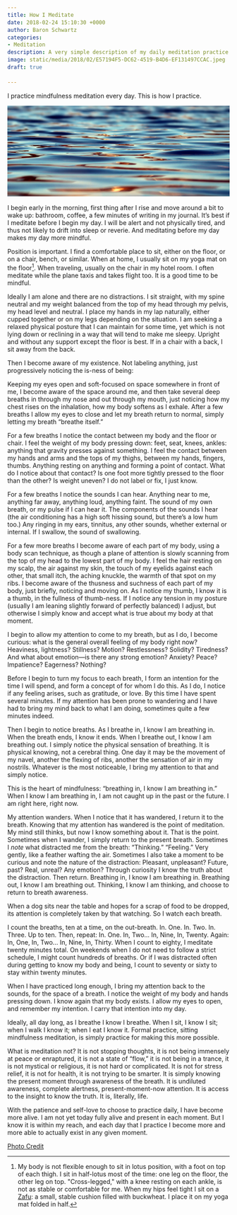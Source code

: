 ```yaml
---
title: How I Meditate
date: 2018-02-24 15:10:30 +0000
author: Baron Schwartz
categories:
- Meditation
description: A very simple description of my daily meditation practice.
image: static/media/2018/02/E57194F5-DC62-4519-B4D6-EF131497CCAC.jpeg
draft: true

---
```

I practice mindfulness meditation every day. This is how I practice.

![Water](/static/media/2018/02/E57194F5-DC62-4519-B4D6-EF131497CCAC.jpeg)

<!--more-->

I begin early in the morning, first thing after I rise and move around a bit to wake up: bathroom, coffee, a few minutes of writing in my journal. It’s best if I meditate before I begin my day. I will be alert and not physically tired, and thus not likely to drift into sleep or reverie. And meditating before my day makes my day more mindful.

Position is important. I find a comfortable place to sit, either on the floor, or on a chair, bench, or similar. When at home, I usually sit on my yoga mat on the floor[^zafu]. When traveling, usually on the chair in my hotel room. I often meditate while the plane taxis and takes flight too. It is a good time to be mindful.

Ideally I am alone and there are no distractions. I sit straight, with my spine neutral and my weight balanced from the top of my head through my pelvis, my head level and neutral. I place my hands in my lap naturally, either cupped together or on my legs depending on the situation. I am seeking a relaxed physical posture that I can maintain for some time, yet which is not lying down or reclining in a way that will tend to make me sleepy. Upright and without any support except the floor is best. If in a chair with a back, I sit away from the back.

Then I become aware of my existence. Not labeling anything, just progressively noticing the is-ness of being:

Keeping my eyes open and soft-focused on space somewhere in front of me, I become aware of the space around me, and then take several deep breaths in through my nose and out through my mouth, just noticing how my chest rises on the inhalation, how my body softens as I exhale. After a few breaths I allow my eyes to close and let my breath return to normal, simply letting my breath “breathe itself.”

For a few breaths I notice the contact between my body and the floor or chair. I feel the weight of my body pressing down: feet, seat, knees, ankles: anything that gravity presses against something. I feel the contact between my hands and arms and the tops of my thighs, between my hands, fingers, thumbs. Anything resting on anything and forming a point of contact. What do I notice about that contact? Is one foot more tightly pressed to the floor than the other? Is weight uneven? I do not label or fix, I just know.

For a few breaths I notice the sounds I can hear. Anything near to me, anything far away, anything loud, anything faint. The sound of my own breath, or my pulse if I can hear it. The components of the sounds I hear (the air conditioning has a high soft hissing sound, but there’s a low hum too.) Any ringing in my ears, tinnitus, any other sounds, whether external or internal. If I swallow, the sound of swallowing.

For a few more breaths I become aware of each part of my body, using a body scan technique, as though a plane of attention is slowly scanning from the top of my head to the lowest part of my body. I feel the hair resting on my scalp, the air against my skin, the touch of my eyelids against each other, that small itch, the aching knuckle, the warmth of that spot on my ribs. I become aware of the thusness and suchness of each part of my body, just briefly, noticing and moving on. As I notice my thumb, I know it is a thumb, in the fullness of thumb-ness. If I notice any tension in my posture (usually I am leaning slightly forward of perfectly balanced) I adjust, but otherwise I simply know and accept what is true about my body at that moment.

I begin to allow my attention to come to my breath, but as I do, I become curious: what is the general overall feeling of my body right now? Heaviness, lightness? Stillness? Motion? Restlessness? Solidity? Tiredness? And what about emotion—is there any strong emotion? Anxiety? Peace? Impatience? Eagerness? Nothing?

Before I begin to turn my focus to each breath, I form an intention for the time I will spend, and form a concept of for whom I do this. As I do, I notice if any feeling arises, such as gratitude, or love. By this time I have spent several minutes. If my attention has been prone to wandering and I have had to bring my mind back to what I am doing, sometimes quite a few minutes indeed.

Then I begin to notice breaths. As I breathe in, I know I am breathing in. When the breath ends, I know it ends. When I breathe out, I know I am breathing out. I simply notice the physical sensation of breathing. It is physical knowing, not a cerebral thing. One day it may be the movement of my navel, another the flexing of ribs, another the sensation of air in my nostrils. Whatever is the most noticeable, I bring my attention to that and simply notice.

This is the heart of mindfulness: “breathing in, I know I am breathing in.” When I know I am breathing in, I am not caught up in the past or the future. I am right here, right now.

My attention wanders. When I notice that it has wandered, I return it to the breath. Knowing that my attention has wandered is the point of meditation. My mind still thinks, but now I know something about it. That is the point. Sometimes when I wander, I simply return to the present breath. Sometimes I _note_ what distracted me from the breath: “Thinking.” “Feeling.” Very gently, like a feather wafting the air. Sometimes I also take a moment to be curious and note the nature of the distraction: Pleasant, unpleasant? Future, past? Real, unreal? Any emotion? Through curiosity I know the truth about the distraction. Then return. Breathing in, I know I am breathing in. Breathing out, I know I am breathing out. Thinking, I know I am thinking, and choose to return to breath awareness.

When a dog sits near the table and hopes for a scrap of food to be dropped, its attention is completely taken by that watching. So I watch each breath.

I count the breaths, ten at a time, on the out-breath. In. One. In. Two. In. Three. Up to ten. Then, repeat: In. One. In, Two... In, Nine, In, Twenty. Again: In, One, In, Two... In, Nine, In, Thirty. When I count to eighty, I meditate twenty minutes total. On weekends when I do not need to follow a strict schedule, I might count hundreds of breaths. Or if I was distracted often during getting to know my body and being, I count to seventy or sixty to stay within twenty minutes.

When I have practiced long enough, I bring my attention back to the sounds, for the space of a breath. I notice the weight of my body and hands pressing down. I know again that my body exists. I allow my eyes to open, and remember my intention. I carry that intention into my day.

Ideally, all day long, as I breathe I know I breathe. When I sit, I know I sit; when I walk I know it; when I eat I know it. Formal practice, sitting mindfulness meditation, is simply practice for making this more possible.

What is meditation not? It is not stopping thoughts, it is not being immensely at peace or enraptured, it is not a state of “flow,” it is not being in a trance, it is not mystical or religious, it is not hard or complicated. It is not for stress relief, it is not for health, it is not trying to be smarter. It is simply knowing the present moment through awareness of the breath. It is undiluted awareness, complete alertness, present-moment-now attention. It is access to the insight to know the truth. It is, literally, life.

With the patience and self-love to choose to practice daily, I have become more alive. I am not yet today fully alive and present in each moment. But I know it is within my reach, and each day that I practice I become more and more able to actually exist in any given moment.

[Photo Credit](https://pixabay.com/en/lake-water-wave-mirroring-texture-2063957/)

[^zafu]: My body is not flexible enough to sit in lotus position, with a foot on top of each thigh. I sit in half-lotus most of the time: one leg on the floor, the other leg on top. "Cross-legged," with a knee resting on each ankle, is not as stable or comfortable for me. When my hips feel tight I sit on a [Zafu](https://www.amazon.com/dp/B00G9FMY7W?tag=xaprb-20): a small, stable cushion filled with buckwheat. I place it on my yoga mat folded in half.